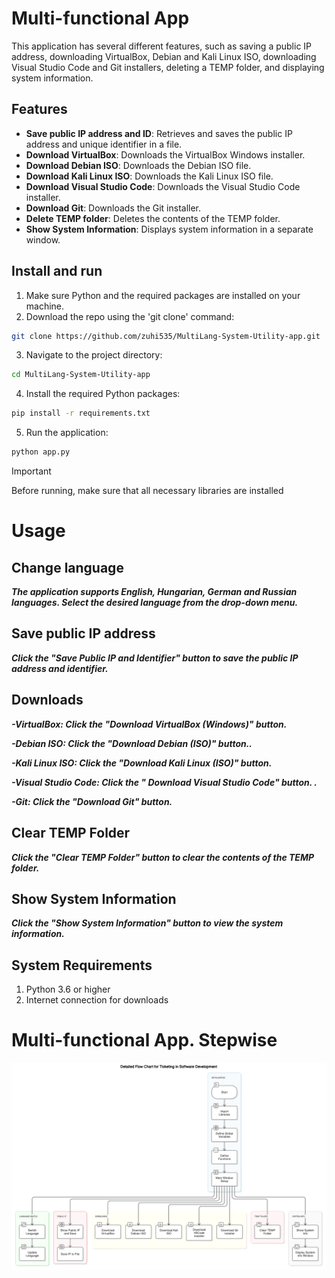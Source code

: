 # Multi-functional App

This application has several different features, such as saving a public IP address, downloading VirtualBox, Debian and Kali Linux ISO, downloading Visual Studio Code and Git installers, deleting a TEMP folder, and displaying system information.

## Features

- **Save public IP address and ID**: Retrieves and saves the public IP address and unique identifier in a file.
- **Download VirtualBox**: Downloads the VirtualBox Windows installer.
- **Download Debian ISO**: Downloads the Debian ISO file.
- **Download Kali Linux ISO**: Downloads the Kali Linux ISO file.
- **Download Visual Studio Code**: Downloads the Visual Studio Code installer.
- **Download Git**: Downloads the Git installer.
- **Delete TEMP folder**: Deletes the contents of the TEMP folder.
- **Show System Information**: Displays system information in a separate window.

## Install and run

1. Make sure Python and the required packages are installed on your machine.
2. Download the repo using the 'git clone' command:

```bash
git clone https://github.com/zuhi535/MultiLang-System-Utility-app.git
```
3. Navigate to the project directory:
```bash
cd MultiLang-System-Utility-app
```
4. Install the required Python packages:
```bash
pip install -r requirements.txt
```
5. Run the application:
```bash
python app.py
```
> [!IMPORTANT]
> Before running, make sure that all necessary libraries are installed
# Usage 

## Change language 

***The application supports English, Hungarian, German and Russian languages. Select the desired language from the drop-down menu.***

## Save public IP address 
***Click the "Save Public IP and Identifier" button to save the public IP address and identifier.***

## Downloads
***-VirtualBox: Click the "Download VirtualBox (Windows)" button.***

***-Debian ISO: Click the "Download Debian (ISO)" button..***

***-Kali Linux ISO: Click the "Download Kali Linux (ISO)" button.***

***-Visual Studio Code: Click the " Download Visual Studio Code" button. .***

***-Git: Click the "Download Git" button.***

## Clear TEMP Folder 
***Click the "Clear TEMP Folder" button to clear the contents of the TEMP folder.***

## Show System Information 
***Click the "Show System Information" button to view the system information.***

## System Requirements
1. Python 3.6 or higher 
2. Internet connection for downloads


# Multi-functional App. Stepwise


<p align="center">
  <img src="./diagram-export-2024.-07.-19.-1_41_38.png" alt="Projekt logo" width="1400"/>
</p>
